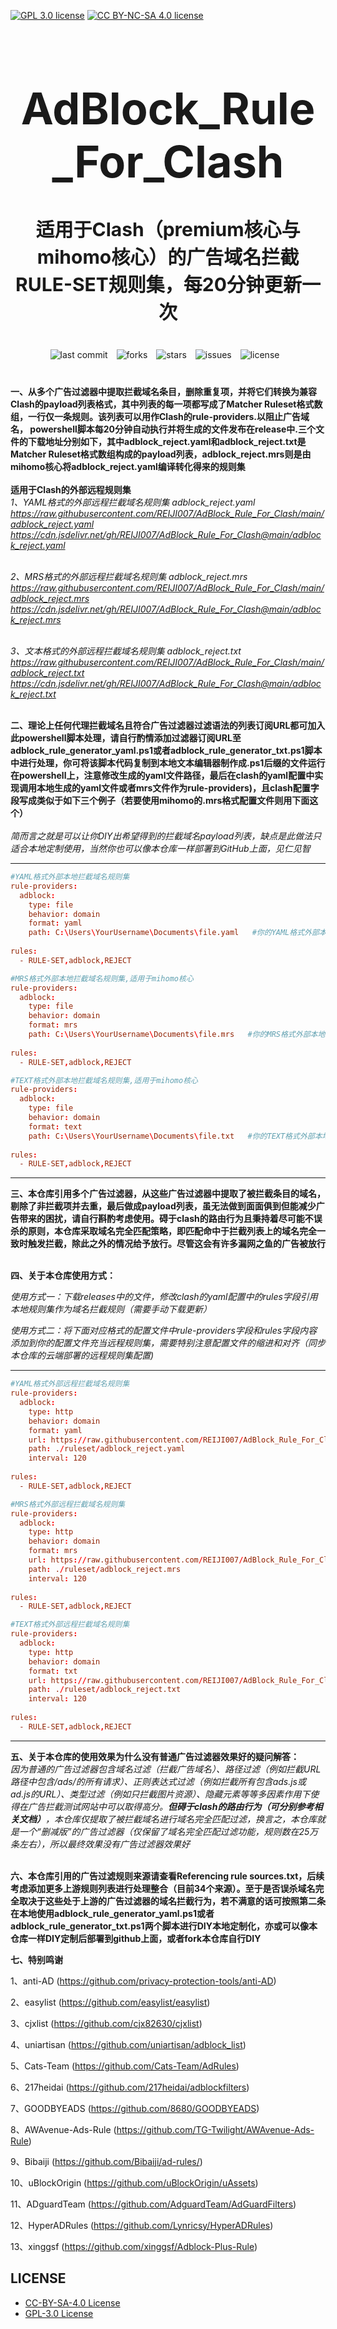 [![GPL 3.0 license](https://img.shields.io/badge/License-GPL%20v3-blue.svg)](https://github.com/REIJI007/AdBlock_Rule_For_Clash/blob/main/LICENSE-GPL3.0)
[![CC BY-NC-SA 4.0 license](https://img.shields.io/badge/License-CC%20BY--NC--SA%204.0-lightgrey.svg)](https://github.com/REIJI007/AdBlock_Rule_For_Clash/blob/main/LICENSE-CC%20BY-NC-SA%204.0)
<!-- 居中的大标题 -->
<h1 align="center" style="font-size: 70px; margin-bottom: 20px;">AdBlock_Rule_For_Clash</h1>

<!-- 居中的副标题 -->
<h2 align="center" style="font-size: 30px; margin-bottom: 40px;">适用于Clash（premium核心与mihomo核心）的广告域名拦截RULE-SET规则集，每20分钟更新一次</h2>

<!-- 徽章（根据需要调整） -->
<p align="center" style="margin-bottom: 40px;">
    <img src="https://img.shields.io/badge/last%20commit-today-brightgreen" alt="last commit" style="margin-right: 10px;">
    <img src="https://img.shields.io/github/forks/REIJI007/AdBlock_Rule_For_Clash" alt="forks" style="margin-right: 10px;">
    <img src="https://img.shields.io/github/stars/REIJI007/AdBlock_Rule_For_Clash" alt="stars" style="margin-right: 10px;">
    <img src="https://img.shields.io/github/issues/REIJI007/AdBlock_Rule_For_Clash" alt="issues" style="margin-right: 10px;">
    <img src="https://img.shields.io/github/license/REIJI007/AdBlock_Rule_For_Clash" alt="license" style="margin-right: 10px;">
</p>

**一、从多个广告过滤器中提取拦截域名条目，删除重复项，并将它们转换为兼容Clash的payload列表格式，其中列表的每一项都写成了Matcher Ruleset格式数组，一行仅一条规则。该列表可以用作Clash的rule-providers.以阻止广告域名， powershell脚本每20分钟自动执行并将生成的文件发布在release中.三个文件的下载地址分别如下，其中adblock_reject.yaml和adblock_reject.txt是Matcher Ruleset格式数组构成的payload列表，adblock_reject.mrs则是由mihomo核心将adblock_reject.yaml编译转化得来的规则集**
<br>
<br>
**适用于Clash的外部远程规则集**
<br>
*1、YAML格式的外部远程拦截域名规则集 adblock_reject.yaml* 
<br>
*https://raw.githubusercontent.com/REIJI007/AdBlock_Rule_For_Clash/main/adblock_reject.yaml*
<br>
*https://cdn.jsdelivr.net/gh/REIJI007/AdBlock_Rule_For_Clash@main/adblock_reject.yaml*
<br>
<br>

*2、MRS格式的外部远程拦截域名规则集 adblock_reject.mrs* 
<br>
*https://raw.githubusercontent.com/REIJI007/AdBlock_Rule_For_Clash/main/adblock_reject.mrs*
<br>
*https://cdn.jsdelivr.net/gh/REIJI007/AdBlock_Rule_For_Clash@main/adblock_reject.mrs*
<br>
<br>

*3、文本格式的外部远程拦截域名规则集 adblock_reject.txt* 
<br>
*https://raw.githubusercontent.com/REIJI007/AdBlock_Rule_For_Clash/main/adblock_reject.txt*
<br>
*https://cdn.jsdelivr.net/gh/REIJI007/AdBlock_Rule_For_Clash@main/adblock_reject.txt*
<br>
<br>

**二、理论上任何代理拦截域名且符合广告过滤器过滤语法的列表订阅URL都可加入此powershell脚本处理，请自行酌情添加过滤器订阅URL至adblock_rule_generator_yaml.ps1或者adblock_rule_generator_txt.ps1脚本中进行处理，你可将该脚本代码复制到本地文本编辑器制作成.ps1后缀的文件运行在powershell上，注意修改生成的yaml文件路径，最后在clash的yaml配置中实现调用本地生成的yaml文件或者mrs文件作为rule-providers)，且clash配置字段写成类似于如下三个例子（若要使用mihomo的.mrs格式配置文件则用下面这个）**
<br>
<br>
*简而言之就是可以让你DIY出希望得到的拦截域名payload列表，缺点是此做法只适合本地定制使用，当然你也可以像本仓库一样部署到GitHub上面，见仁见智*
<hr>




```conf
#YAML格式外部本地拦截域名规则集
rule-providers:
  adblock:
    type: file
    behavior: domain
    format: yaml
    path: C:\Users\YourUsername\Documents\file.yaml   #你的YAML格式外部本地拦截域名rule-providers规则集文件保存路径
    
rules:
  - RULE-SET,adblock,REJECT
```
```conf
#MRS格式外部本地拦截域名规则集,适用于mihomo核心
rule-providers:
  adblock:
    type: file
    behavior: domain
    format: mrs
    path: C:\Users\YourUsername\Documents\file.mrs   #你的MRS格式外部本地拦截域名rule-providers规则集文件保存路径
    
rules:
  - RULE-SET,adblock,REJECT
```
```conf
#TEXT格式外部本地拦截域名规则集,适用于mihomo核心
rule-providers:
  adblock:
    type: file
    behavior: domain
    format: text
    path: C:\Users\YourUsername\Documents\file.txt   #你的TEXT格式外部本地拦截域名rule-providers规则集文件保存路径
    
rules:
  - RULE-SET,adblock,REJECT
```




<hr>

**三、本仓库引用多个广告过滤器，从这些广告过滤器中提取了被拦截条目的域名，剔除了非拦截项并去重，最后做成payload列表，虽无法做到面面俱到但能减少广告带来的困扰，请自行斟酌考虑使用。碍于clash的路由行为且秉持着尽可能不误杀的原则，本仓库采取域名完全匹配策略，即匹配命中于拦截列表上的域名完全一致时触发拦截，除此之外的情况给予放行。尽管这会有许多漏网之鱼的广告被放行**
<br>
<br>

**四、关于本仓库使用方式：**

  *使用方式一：下载releases中的文件，修改clash的yaml配置中的rules字段引用本地规则集作为域名拦截规则（需要手动下载更新）*


  *使用方式二：将下面对应格式的配置文件中rule-providers字段和rules字段内容添加到你的配置文件充当远程规则集，需要特别注意配置文件的缩进和对齐（同步本仓库的云端部署的远程规则集配置)*
<hr>




```conf
#YAML格式外部远程拦截域名规则集
rule-providers:
  adblock:
    type: http
    behavior: domain
    format: yaml
    url: https://raw.githubusercontent.com/REIJI007/AdBlock_Rule_For_Clash/main/adblock_reject.yaml
    path: ./ruleset/adblock_reject.yaml
    interval: 120
    
rules:
  - RULE-SET,adblock,REJECT
```

```conf
#MRS格式外部远程拦截域名规则集
rule-providers:
  adblock:
    type: http
    behavior: domain
    format: mrs
    url: https://raw.githubusercontent.com/REIJI007/AdBlock_Rule_For_Clash/main/adblock_reject.mrs
    path: ./ruleset/adblock_reject.mrs
    interval: 120
    
rules:
  - RULE-SET,adblock,REJECT
```

```conf
#TEXT格式外部远程拦截域名规则集
rule-providers:
  adblock:
    type: http
    behavior: domain
    format: txt
    url: https://raw.githubusercontent.com/REIJI007/AdBlock_Rule_For_Clash/main/adblock_reject.txt
    path: ./ruleset/adblock_reject.txt
    interval: 120
    
rules:
  - RULE-SET,adblock,REJECT
```




<hr>

**五、关于本仓库的使用效果为什么没有普通广告过滤器效果好的疑问解答：**
<br>
*因为普通的广告过滤器包含域名过滤（拦截广告域名）、路径过滤（例如拦截URL路径中包含/ads/的所有请求）、正则表达式过滤（例如拦截所有包含ads.js或ad.js的URL）、类型过滤（例如只拦截图片资源）、隐藏元素等等多因素作用下使得在广告拦截测试网站中可以取得高分。**但碍于clash的路由行为（可分别参考相关文档）**，本仓库仅提取了被拦截域名进行域名完全匹配过滤，换言之，本仓库就是一个“删减版”的广告过滤器（仅保留了域名完全匹配过滤功能，规则数在25万条左右），所以最终效果没有广告过滤器效果好*
<br>
<br>



**六、本仓库引用的广告过滤规则来源请查看Referencing rule sources.txt，后续考虑添加更多上游规则列表进行处理整合（目前34个来源）。至于是否误杀域名完全取决于这些处于上游的广告过滤器的域名拦截行为，若不满意的话可按照第二条在本地使用adblock_rule_generator_yaml.ps1或者adblock_rule_generator_txt.ps1两个脚本进行DIY本地定制化，亦或可以像本仓库一样DIY定制后部署到github上面，或者fork本仓库自行DIY**


**七、特别鸣谢**

1、anti-AD (https://github.com/privacy-protection-tools/anti-AD)

2、easylist (https://github.com/easylist/easylist)

3、cjxlist (https://github.com/cjx82630/cjxlist)

4、uniartisan (https://github.com/uniartisan/adblock_list)

5、Cats-Team (https://github.com/Cats-Team/AdRules)

6、217heidai (https://github.com/217heidai/adblockfilters)

7、GOODBYEADS (https://github.com/8680/GOODBYEADS)

8、AWAvenue-Ads-Rule (https://github.com/TG-Twilight/AWAvenue-Ads-Rule)

9、Bibaiji (https://github.com/Bibaiji/ad-rules/)

10、uBlockOrigin (https://github.com/uBlockOrigin/uAssets)

11、ADguardTeam (https://github.com/AdguardTeam/AdGuardFilters)

12、HyperADRules (https://github.com/Lynricsy/HyperADRules)

13、xinggsf (https://github.com/xinggsf/Adblock-Plus-Rule)

## LICENSE
- [CC-BY-SA-4.0 License](https://github.com/REIJI007/AdBlock_Rule_For_Clash/blob/main/LICENSE-CC%20BY-NC-SA%204.0)
- [GPL-3.0 License](https://github.com/REIJI007/AdBlock_Rule_For_Clash/blob/main/LICENSE-GPL3.0)



